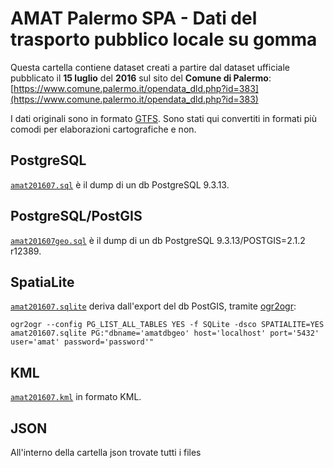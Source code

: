 # AMAT Palermo SPA - Dati del trasporto pubblico locale su gomma

Questa cartella contiene dataset creati a partire dal dataset ufficiale pubblicato il **15 luglio** del **2016** sul sito del **Comune di Palermo**: [https://www.comune.palermo.it/opendata_dld.php?id=383](https://www.comune.palermo.it/opendata_dld.php?id=383)

I dati originali sono in formato [GTFS](https://developers.google.com/transit/gtfs/). Sono stati qui convertiti in formati più comodi per elaborazioni cartografiche e non.

## PostgreSQL

[`amat201607.sql`](./amat201607.sql) è il dump di un db PostgreSQL 9.3.13.

## PostgreSQL/PostGIS

[`amat201607geo.sql`](./amat201607geo.sql) è il dump di un db PostgreSQL 9.3.13/POSTGIS=2.1.2 r12389.

## SpatiaLite


[`amat201607.sqlite`](./amat201607.sqlite) deriva dall'export del db PostGIS, tramite [ogr2ogr](http://www.gdal.org/ogr2ogr.html):

    ogr2ogr --config PG_LIST_ALL_TABLES YES -f SQLite -dsco SPATIALITE=YES amat201607.sqlite PG:"dbname='amatdbgeo' host='localhost' port='5432' user='amat' password='password'"

## KML

[`amat201607.kml`](./amat201607.kml) in formato KML.

## JSON
All'interno della cartella json trovate tutti i files
